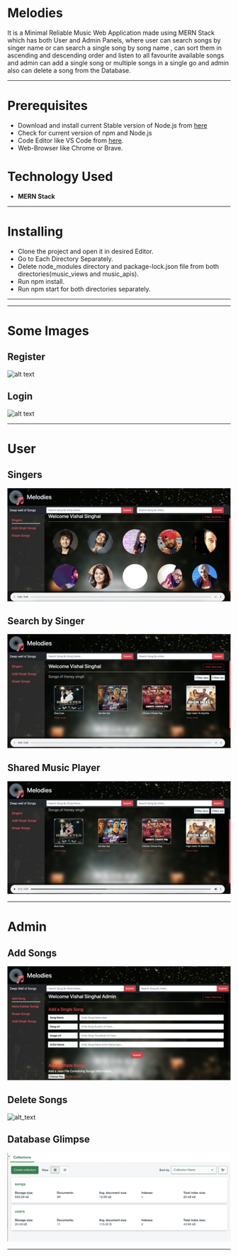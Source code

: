 # Melodies
It is a Minimal Reliable Music Web Application made using MERN Stack which has both User and Admin Panels, where user can search songs by singer name or can search a single song by song name , can sort them in ascending and descending order and listen to all favourite available songs and admin can add a single song or multiple songs in a single go and admin also can delete a song from the Database.

---

# Prerequisites
 - Download and install current Stable version of Node.js from [here](https://nodejs.org/en/download/) 
 - Check for current version of npm and Node.js
 - Code Editor like VS Code from [here](https://code.visualstudio.com/download).
 - Web-Browser like Chrome or Brave.
 
# Technology Used
 - <b>MERN Stack</b>

---

# Installing
- Clone the project and open it in desired Editor.
- Go to Each Directory Separately.
- Delete node_modules directory and package-lock.json file from both directories(music_views and music_apis). 
- Run npm install.
- Run npm start for both directories separately.

---

---


# Some Images

## Register
![alt text](https://github.com/vishalSinghal711/Melodies/blob/master/Images/Shared%20Register.png)
## Login
![alt text](https://github.com/vishalSinghal711/Melodies/blob/master/Images/Shared%20Login.png)

---

# User

## Singers
![alt text](https://github.com/vishalSinghal711/Melodies/blob/master/Images/user_view_1.png)
## Search by Singer
![alt text](https://github.com/vishalSinghal711/Melodies/blob/master/Images/User%20View.png)
## Shared Music Player
![alt text](https://github.com/vishalSinghal711/Melodies/blob/master/Images/Shared%20Music%20Player.png)

---

# Admin

## Add Songs
![alt text](https://github.com/vishalSinghal711/Melodies/blob/master/Images/Add%20Songs%20(Admin%20View).png)
## Delete Songs
![alt_text](https://github.com/vishalSinghal711/Melodies/blob/master/Images/Delete%20Songs%20(Admin%20View).png)

## Database Glimpse
![alt_text](https://github.com/vishalSinghal711/Melodies/blob/master/Images/Database(mongoDB%20Atlas).png)

---
